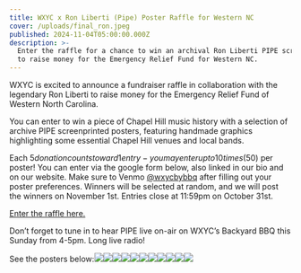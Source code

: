 ```yaml
---
title: WXYC x Ron Liberti (Pipe) Poster Raffle for Western NC
cover: /uploads/final_ron.jpeg
published: 2024-11-04T05:00:00.000Z
description: >-
  Enter the raffle for a chance to win an archival Ron Liberti PIPE screenprint
  to raise money for the Emergency Relief Fund for Western NC.
---
```


WXYC is excited to announce a fundraiser raffle in collaboration with the legendary Ron Liberti to raise money for the Emergency Relief Fund of Western North Carolina.

You can enter to win a piece of Chapel Hill music history with a selection of archive PIPE screenprinted posters, featuring handmade graphics highlighting some essential Chapel Hill venues and local bands. 

Each $5 donation counts toward 1 entry- you may enter up to 10 times ($50) per poster! You can enter via the google form below, also linked in our bio and on our website. Make sure to Venmo [@wxycbybbq](https://venmo.com/u/wxycbybbq) after filling out your poster preferences. Winners will be selected at random, and we will post the winners on November 1st. Entries close at 11:59pm on October 31st.

[Enter the raffle here.](https://forms.gle/3Pz7MV2CY4HQsih27)

Don’t forget to tune in to hear PIPE live on-air on WXYC’s Backyard BBQ this Sunday from 4-5pm. Long live radio!

See the posters below:![](/uploads/PipeTonk11.jpg)![](/uploads/PipeElvis1.jpg)![](/uploads/PipeKraken2.jpg)![](/uploads/PipeSouthern3.jpg)![](/uploads/PipeShark4.jpg)![](/uploads/PipeDragSounds5.jpg)![](/uploads/PipeLud6.jpg)![](/uploads/PipeSoup7.jpg)![](/uploads/PipeTotallySlow8.jpg)![](/uploads/PipeSharkDJ9.jpg)![](/uploads/PipeNightlight10.jpg)
